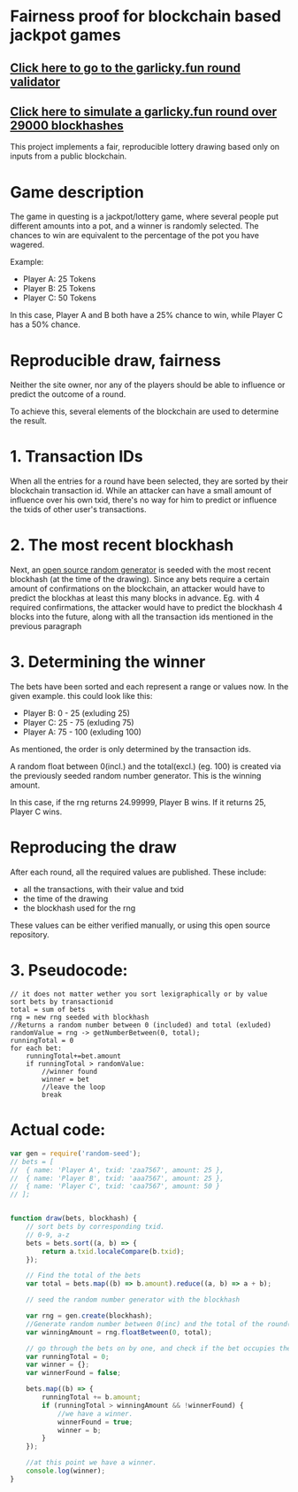 # Fairness proof for blockchain based jackpot games


## [Click here to go to the garlicky.fun round validator](https://stackola.github.io/blockchain_fairness_proof/)

## [Click here to simulate a garlicky.fun round over 29000 blockhashes](https://stackola.github.io/blockchain_fairness_proof/simulate.html)



This project implements a fair, reproducible lottery drawing based only on inputs from a public blockchain.

# Game description

The game in questing is a jackpot/lottery game, where several people put different amounts into a pot, and a winner is randomly selected. The chances to win are equivalent to the percentage of the pot you have wagered.

Example:

* Player A: 25 Tokens 
* Player B: 25 Tokens 
* Player C: 50 Tokens

In this case, Player A and B both have a 25% chance to win, while Player C has a 50% chance.

# Reproducible draw, fairness

Neither the site owner, nor any of the players should be able to influence or predict the outcome of a round.

To achieve this, several elements of the blockchain are used to determine the result.

# 1. Transaction IDs

When all the entries for a round have been selected, they are sorted by their blockchain transaction id. While an attacker can have a small amount of influence over his own txid, there's no way for him to predict or influence the txids of other user's transactions.

# 2. The most recent blockhash

Next, an [open source random generator](https://github.com/skratchdot/random-seed) is seeded with the most recent blockhash (at the time of the drawing). Since any bets require a certain amount of confirmations on the blockchain, an attacker would have to predict the blockhas at least this many blocks in advance. Eg. with 4 required confirmations, the attacker would have to predict the blockhash 4 blocks into the future, along with all the transaction ids mentioned in the previous paragraph


# 3. Determining the winner
The bets have been sorted and each represent a range or values now. In the given example. this could look like this:

* Player B: 0 - 25 (exluding 25)
* Player C: 25 - 75 (exluding 75)
* Player A: 75 - 100 (exluding 100)

As mentioned, the order is only determined by the transaction ids.

A random float between 0(incl.) and the total(excl.) (eg. 100) is created via the previously seeded random number generator. This is the winning amount.

In this case, if the rng returns 24.99999, Player B wins. If it returns 25, Player C wins. 


# Reproducing the draw
After each round, all the required values are published. These include:

* all the transactions, with their value and txid
* the time of the drawing
* the blockhash used for the rng

These values can be either verified manually, or using this open source repository.

# 3. Pseudocode:


```Pseudocode
// it does not matter wether you sort lexigraphically or by value
sort bets by transactionid
total = sum of bets
rng = new rng seeded with blockhash
//Returns a random number between 0 (included) and total (exluded)
randomValue = rng -> getNumberBetween(0, total);
runningTotal = 0
for each bet:
    runningTotal+=bet.amount
    if runningTotal > randomValue:
        //winner found
        winner = bet
        //leave the loop
        break
```



# Actual code:

```Javascript
var gen = require('random-seed');
// bets = [
// 	{ name: 'Player A', txid: 'zaa7567', amount: 25 },
// 	{ name: 'Player B', txid: 'aaa7567', amount: 25 },
// 	{ name: 'Player C', txid: 'caa7567', amount: 50 }
// ];


function draw(bets, blockhash) {
	// sort bets by corresponding txid.
	// 0-9, a-z
	bets = bets.sort((a, b) => {
		return a.txid.localeCompare(b.txid);
	});

	// Find the total of the bets
	var total = bets.map((b) => b.amount).reduce((a, b) => a + b);

	// seed the random number generator with the blockhash

	var rng = gen.create(blockhash);
	//Generate random number between 0(inc) and the total of the round(excl)
	var winningAmount = rng.floatBetween(0, total);

	// go through the bets on by one, and check if the bet occupies the exact winning value
	var runningTotal = 0;
	var winner = {};
	var winnerFound = false;

	bets.map((b) => {
		runningTotal += b.amount;
		if (runningTotal > winningAmount && !winnerFound) {
			//we have a winner.
			winnerFound = true;
			winner = b;
		}
	});

	//at this point we have a winner.
	console.log(winner);
}
```
